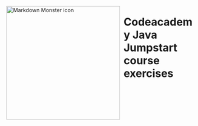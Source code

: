 <img src="https://drive.google.com/uc?export=view&id=106LQsRLzirHOxaQFUnZo2noJEXWQrEbn"
     alt="Markdown Monster icon"
     style="float: left; margin-right: 10px; width: 300px;" />

# Codeacademy Java Jumpstart course exercises
